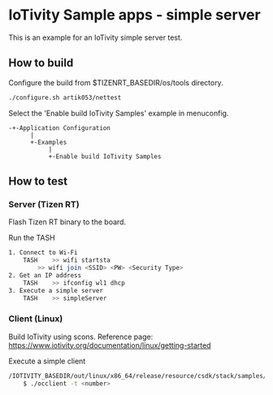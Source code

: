# IoTivity Sample apps - simple server

This is an example for an IoTivity simple server test.

## How to build
Configure the build from $TIZENRT_BASEDIR/os/tools directory.
```bash
./configure.sh artik053/nettest
```

Select the 'Enable build IoTivity Samples' example in menuconfig.

    -+-Application Configuration
          |
          +-Examples
               |
               +-Enable build IoTivity Samples


## How to test
### Server (Tizen RT)
Flash Tizen RT binary to the board.

Run the TASH
```bash
1. Connect to Wi-Fi
	TASH	>> wifi startsta
		>> wifi join <SSID> <PW> <Security Type>
2. Get an IP address
	TASH	>> ifconfig wl1 dhcp
3. Execute a simple server
	TASH	>> simpleServer
```


### Client (Linux)
Build IoTivity using scons.
Reference page: https://www.iotivity.org/documentation/linux/getting-started

Execute a simple client
```bash
/IOTIVITY_BASEDIR/out/linux/x86_64/release/resource/csdk/stack/samples/linux/SimpleClientServer
	$ ./occlient -t <number>
```





